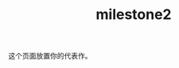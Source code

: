 ﻿---
layout: page
title: "milestone2"
description: "代表作"
header-img: "img/zhihu.jpg"
---

这个页面放置你的代表作。






